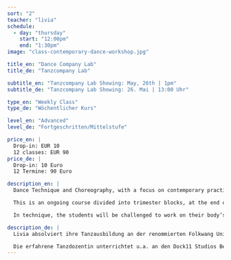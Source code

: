 ```yaml
---
sort: "2"
teacher: "livia"
schedule:
  - day: "thursday"
    start: "12:00pm"
    end: "1:30pm"
image: "class-contemporary-dance-workshop.jpg"

title_en: "Dance Company Lab"
title_de: "Tanzcompany Lab"

subtitle_en: "Tanzcompany Lab Showing: May, 26th | 1pm"
subtitle_de: "Tanzcompany Lab Showing: 26. Mai | 13:00 Uhr"

type_en: "Weekly Class"
type_de: "Wöchentlicher Kurs"

level_en: "Advanced"
level_de: "Fortgeschritten/Mittelstufe"

price_en: |
  Drop-in: EUR 10  
  12 classes: EUR 90
price_de: |
  Drop-in: 10 Euro  
  12 Termine: 90 Euro

description_en: |
  Dance Technique and Choreography, with a focus on contemporary practices and performance:

  This is an ongoing course divided into trimester blocks, at the end of each block a Studio Performance will be presented. The idea of this course is to experience a Dance company-similar dynamic: Beginning with a dance technique warm up, then working on a choreographic creative process (rehearsal) to finally show the results of it.

  In technique, the students will be challenged to work on their body’s alignment and increase coordination and strength abilities, developing awareness and motion in multiple spatial planes. The choreography component of this course is about learning and developing movement with a range of choreographic approaches.

description_de: |
  Livia absolviert ihre Tanzausbildung an der renommierten Folkwang Universität der Künste in Essen unter der Leitung von Pina Bausch. Als Tänzerin, Choreografin und Choreografie Assistentin arbeitete sie in zahlreichen Projekten in Deutschland, USA, Mexiko und Argentinien.

  Die erfahrene Tanzdozentin unterrichtet u.a. an den Dock11 Studios Berlin, Bildungsjahr Tanz von Seneca-Intensiv und assistiert beim Masterstudiengang für Choreografie der Udk Berlin.
---
```

